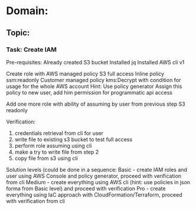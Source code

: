 # Domain: 

## Topic: 

### Task: Create IAM

Pre-requisites:
Already created S3 bucket
Installed jq
Installed AWS cli v1

Create role with AWS managed policy S3 full access
Inline policy ssm:readonly
Customer managed policy kms:Decrypt
with condition for usage for the whole AWS account
Hint: Use policy generator
Assign this policy to new user, add him permission for programmatic api access

Add one more role with ability of assuming by user from previous step
S3 readonly

Verification:
1. credentials retrieval from cli for user
2. write file to existing s3 bucket to test full access
3. perform role assuming using cli
4. make a try to write file from step 2
5. copy file from s3 using cli


Solution levels (could be done in a sequence:
Basic - create IAM roles and user using AWS Console and policy generator, proceed with verification from cli
Medium -  create everything using AWS cli (hint: use policies in json forma from Basic level) and proceed with verification
Pro - create everything using IaC approach with CloudFormation/Terraform, proceed with verification from cli
